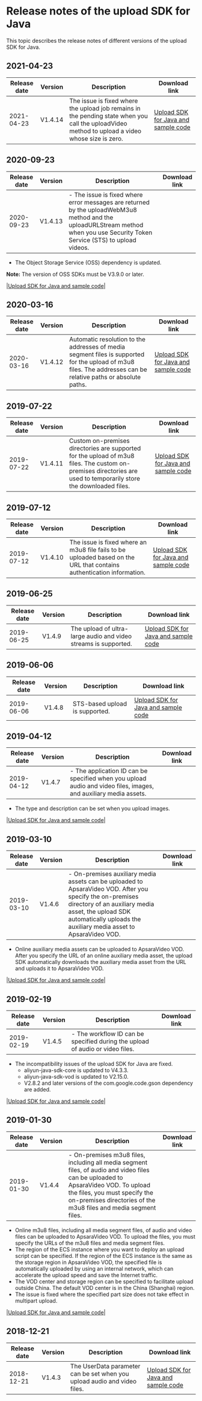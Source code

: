 # Release notes of the upload SDK for Java

This topic describes the release notes of different versions of the upload SDK for Java.

## 2021-04-23

|Release date|Version|Description|Download link|
|------------|-------|-----------|-------------|
|2021-04-23|V1.4.14|The issue is fixed where the upload job remains in the pending state when you call the uploadVideo method to upload a video whose size is zero.|[Upload SDK for Java and sample code](https://alivc-demo-cms.alicdn.com/versionProduct/sourceCode/upload/java/VODUploadDemo-java-1.4.14.zip)|

## 2020-09-23

|Release date|Version|Description|Download link|
|------------|-------|-----------|-------------|
|2020-09-23|V1.4.13|-   The issue is fixed where error messages are returned by the uploadWebM3u8 method and the uploadURLStream method when you use Security Token Service \(STS\) to upload videos.
-   The Object Storage Service \(OSS\) dependency is updated.

**Note:** The version of OSS SDKs must be V3.9.0 or later.

|[Upload SDK for Java and sample code](http://docs-aliyun.cn-hangzhou.oss.aliyun-inc.com/assets/attach/51992/cn_zh/1600848199952/VODUploadDemo-java-1.4.13.zip)|

## 2020-03-16

|Release date|Version|Description|Download link|
|------------|-------|-----------|-------------|
|2020-03-16|V1.4.12|Automatic resolution to the addresses of media segment files is supported for the upload of m3u8 files. The addresses can be relative paths or absolute paths.|[Upload SDK for Java and sample code](http://docs-aliyun.cn-hangzhou.oss.aliyun-inc.com/assets/attach/51992/cn_zh/1584350505412/VODUploadDemo-java-1.4.12.zip)|

## 2019-07-22

|Release date|Version|Description|Download link|
|------------|-------|-----------|-------------|
|2019-07-22|V1.4.11|Custom on-premises directories are supported for the upload of m3u8 files. The custom on-premises directories are used to temporarily store the downloaded files.|[Upload SDK for Java and sample code](http://docs-aliyun.cn-hangzhou.oss.aliyun-inc.com/assets/attach/106648/cn_zh/1563778063998/VODUploadDemo-java-1.4.11.zip)|

## 2019-07-12

|Release date|Version|Description|Download link|
|------------|-------|-----------|-------------|
|2019-07-12|V1.4.10|The issue is fixed where an m3u8 file fails to be uploaded based on the URL that contains authentication information.|[Upload SDK for Java and sample code](http://docs-aliyun.cn-hangzhou.oss.aliyun-inc.com/assets/attach/106648/cn_zh/1562903947499/VODUploadDemo-java-1.4.10.zip)|

## 2019-06-25

|Release date|Version|Description|Download link|
|------------|-------|-----------|-------------|
|2019-06-25|V1.4.9|The upload of ultra-large audio and video streams is supported.|[Upload SDK for Java and sample code](http://docs-aliyun.cn-hangzhou.oss.aliyun-inc.com/assets/attach/51992/cn_zh/1561708141494/VODUploadDemo-java-1.4.9.zip)|

## 2019-06-06

|Release date|Version|Description|Download link|
|------------|-------|-----------|-------------|
|2019-06-06|V1.4.8|STS-based upload is supported.|[Upload SDK for Java and sample code](http://docs-aliyun.cn-hangzhou.oss.aliyun-inc.com/assets/attach/106648/cn_zh/1559795565842/VODUploadDemo-java-1.4.8.zip)|

## 2019-04-12

|Release date|Version|Description|Download link|
|------------|-------|-----------|-------------|
|2019-04-12|V1.4.7|-   The application ID can be specified when you upload audio and video files, images, and auxiliary media assets.
-   The type and description can be set when you upload images.

|[Upload SDK for Java and sample code](http://docs-aliyun.cn-hangzhou.oss.aliyun-inc.com/assets/attach/51992/cn_zh/1555048043943/VODUploadDemo-java-1.4.7.zip)|

## 2019-03-10

|Release date|Version|Description|Download link|
|------------|-------|-----------|-------------|
|2019-03-10|V1.4.6|-   On-premises auxiliary media assets can be uploaded to ApsaraVideo VOD. After you specify the on-premises directory of an auxiliary media asset, the upload SDK automatically uploads the auxiliary media asset to ApsaraVideo VOD.
-   Online auxiliary media assets can be uploaded to ApsaraVideo VOD. After you specify the URL of an online auxiliary media asset, the upload SDK automatically downloads the auxiliary media asset from the URL and uploads it to ApsaraVideo VOD.

|[Upload SDK for Java and sample code](http://docs-aliyun.cn-hangzhou.oss.aliyun-inc.com/assets/attach/106648/cn_zh/1552227669169/VODUploadDemo-java-1.4.6.zip)|

## 2019-02-19

|Release date|Version|Description|Download link|
|------------|-------|-----------|-------------|
|2019-02-19|V1.4.5|-   The workflow ID can be specified during the upload of audio or video files.
-   The incompatibility issues of the upload SDK for Java are fixed.
    -   aliyun-java-sdk-core is updated to V4.3.3.
    -   aliyun-java-sdk-vod is updated to V2.15.0.
    -   V2.8.2 and later versions of the com.google.code.gson dependency are added.

|[Upload SDK for Java and sample code](http://docs-aliyun.cn-hangzhou.oss.aliyun-inc.com/assets/attach/106648/cn_zh/1550571710324/VODUploadDemo-java-1.4.5.zip)|

## 2019-01-30

|Release date|Version|Description|Download link|
|------------|-------|-----------|-------------|
|2019-01-30|V1.4.4|-   On-premises m3u8 files, including all media segment files, of audio and video files can be uploaded to ApsaraVideo VOD. To upload the files, you must specify the on-premises directories of the m3u8 files and media segment files.
-   Online m3u8 files, including all media segment files, of audio and video files can be uploaded to ApsaraVideo VOD. To upload the files, you must specify the URLs of the m3u8 files and media segment files.
-   The region of the ECS instance where you want to deploy an upload script can be specified. If the region of the ECS instance is the same as the storage region in ApsaraVideo VOD, the specified file is automatically uploaded by using an internal network, which can accelerate the upload speed and save the Internet traffic.
-   The VOD center and storage region can be specified to facilitate upload outside China. The default VOD center is in the China \(Shanghai\) region.
-   The issue is fixed where the specified part size does not take effect in multipart upload.

|[Upload SDK for Java and sample code](http://docs-aliyun.cn-hangzhou.oss.aliyun-inc.com/assets/attach/51992/cn_zh/1548820581839/VODUploadDemo-java-1.4.4.zip)|

## 2018-12-21

|Release date|Version|Description|Download link|
|------------|-------|-----------|-------------|
|2018-12-21|V1.4.3|The UserData parameter can be set when you upload audio and video files.|[Upload SDK for Java and sample code](http://docs-aliyun.cn-hangzhou.oss.aliyun-inc.com/assets/attach/51992/cn_zh/1545382153255/VODUploadDemo-java-1.4.3.zip)|

